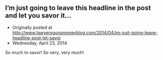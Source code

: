 ## I’m just going to leave this headline in the post and let you savor it…

 * Originally posted at http://www.lawyersgunsmoneyblog.com/2014/04/im-just-going-leave-headline-post-let-savor
 * Wednesday, April 23, 2014

So much to savor! So very, very much!